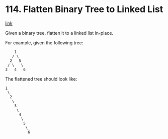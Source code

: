 # 114. Flatten Binary Tree to Linked List

[link](https://leetcode.com/problems/flatten-binary-tree-to-linked-list/)

Given a binary tree, flatten it to a linked list in-place.

For example, given the following tree:

```text
    1
   / \
  2   5
 / \   \
3   4   6
```

The flattened tree should look like:

```text
1
 \
  2
   \
    3
     \
      4
       \
        5
         \
          6
```
